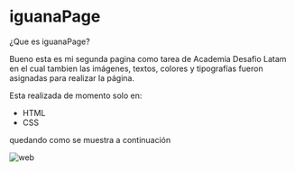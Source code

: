 # iguanaPage

¿Que es iguanaPage?

Bueno esta es mi segunda pagina como tarea de Academia Desafio Latam en el cual tambien las imágenes,
textos, colores y tipografías fueron asignadas para realizar la página.

Esta realizada de momento solo en:

- HTML
- CSS

quedando como se muestra a continuación

![web](https://public-v2links.adobecc.com/ae4025b8-0f4b-4775-4fd9-480cb31faa76/component?params=component_id%3Ac3d53049-c6c6-431a-8158-ab4a13151a4e&params=version%3A0&token=1630339863_da39a3ee_1092340b875bd3f8cc1de0a00ec7f5db00359a42&api_key=CometServer1)

